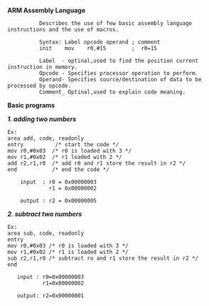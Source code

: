 **ARM Assembly Language**

              Describes the use of few basic assembly language instructions and the use of macros.

              Syntax: Label opcode operand ; comment
              init    mov    r0,#15        ;  r0=15
              
              Label  - optinal,used to find the position current instruction in memory.
              Opcode - Specifies processor operation to perform.
              Operand- Specifies source/destination of data to be processed by opcode.
              Comment_ Optinal,used to explain code meaning.


**Basic programs**

**_1. adding two numbers_**
```
Ex:  
area add, code, readonly
entry          /* start the code */
mov r0,#0x03  /* r0 is loaded with 3 */ 
mov r1,#0x02  /* r1 loaded with 2 */
add r2,r1,r0  /* add r0 and r1 store the result in r2 */       
end           /* end the code */

    input  : r0 = 0x00000003
             r1 = 0x00000002
    
    output : r2 = 0x00000005

```

**_2. subtract two numbers_**
```
Ex:
area sub, code, readonly
entry
mov r0,#0x03 /* r0 is loaded with 3 */
mov r1,#0x02 /* r1 is loaded with 2 */
sub r2,r1,r0 /* subtract ro and r1 store the result in r2 */
end

   input : r0=0x00000003
           r1=0x00000002

   output: r2=0x00000001

```

